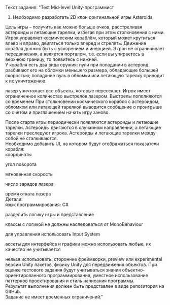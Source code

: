 Текст задания: 
"Test Mid-level
   Unity-программист
1. Необходимо разработать 2D клон оригинальной игры Asteroids 

 Цель игры – получить как можно больше очков, расстреливая астероиды и летающие тарелки, избегая при этом столкновения с ними.        
Игрок управляет космическим кораблём, который может крутиться влево и вправо, двигаться только вперед и стрелять. Движение корабля должно быть с ускорением и инерцией. Экран не ограничивает передвижения, а является порталом, т.е. если вы упираетесь в верхнюю границу, то появитесь с нижней.        
У корабля есть два вида оружия:
 пули при попадании в астероид разбивают его на обломки меньшего размера, обладающие большей скоростью; попадание пуль в обломки или летающую тарелку приводит к их уничтожению.
             
лазер уничтожает все объекты, которые пересекает. Игрок имеет ограниченное количество выстрелов лазером. Выстрелы пополняются со временем
При столкновении космического корабля с астероидом, обломком или летающей тарелкой выводится сообщение о проигрыше со счетом и приглашением начать игру заново.
               
После старта игры периодически появляются астероиды и летающие тарелки. Астероиды двигаются в случайном направлении, а летающие тарелки преследуют игрока. Астероиды и летающие тарелки между собой не сталкиваются.    
Необходимо добавить UI, на котором будут отображаться показатели корабля:  
координаты
             
угол поворота
             
мгновенная скорость
             
число зарядов лазера
             
время отката лазера               
Детали:                     
язык программирования: C#
             
разделить логику игры и представление
             
классы с логикой не должны наследоваться от MonoBehaviour
             
для управления использовать Input System
             
ассеты для интерфейса и графики можно использовать любые, их качество не учитывается
             
нельзя использовать: сторонние фреймворки, preview или experimental версии Unity пакетов, физику Unity для передвижения объектов.
При оценке тестового задания будут учитываться знания объектно-ориентированного программирования, уместное использование паттернов проектирования и стиль написания программы.      
Результат выполнения должен быть представлен в виде репозитория  на GitHub.        
Задание не имеет временных ограничений."
